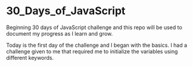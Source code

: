 # 30_Days_of_JavaScript

Beginning 30 days of JavaScript challenge and this repo will be used to document my progress as I learn and grow.

Today is the first day of the challenge and I began with the basics. I had a challenge given to me that required me to initialize the variables using different keywords.
